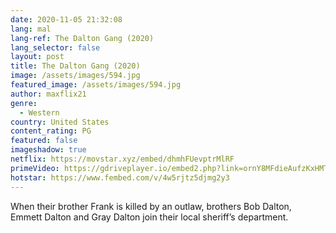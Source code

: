 ```yaml
---
date: 2020-11-05 21:32:08
lang: mal
lang-ref: The Dalton Gang (2020)
lang_selector: false
layout: post
title: The Dalton Gang (2020)
image: /assets/images/594.jpg
featured_image: /assets/images/594.jpg
author: maxflix21
genre:
  - Western
country: United States
content_rating: PG
featured: false
imageshadow: true
netflix: https://movstar.xyz/embed/dhmhFUevptrMlRF
primeVideo: https://gdriveplayer.io/embed2.php?link=ornY8MFdieAufzKxHMTSRAJpvqe8pqpPSKHzy67e8alUzmwbzYFC92MojN9%252B%252F6Y4z%252FJ64fVkeZEbF6j9Q1ZEb2I7BFeAk0bZNaRqXnIqnpb44EoIL3L3cQ8QiZ8bGYUBgBTUT0o5mmjFwTynR0J%252FYJYW23gdqsyUq%252B9B2zI54rfeipvPck1gP%252FlsK4Wx6%252B3MQ%253D
hotstar: https://www.fembed.com/v/4w5rjtz5djmg2y3
---
```

When their brother Frank is killed by an outlaw, brothers Bob Dalton, Emmett Dalton and Gray Dalton join their local sheriff’s department.